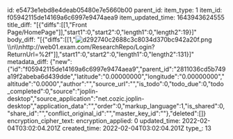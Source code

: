 id: e5473e1ebd8e4deab05480e7e5660b00
parent_id: 
item_type: 1
item_id: f05942115de14169a6c6997e9474aea9
item_updated_time: 1643943624555
title_diff: "[{\"diffs\":[[1,\"Front Page/HomePage\"]],\"start1\":0,\"start2\":0,\"length1\":0,\"length2\":19}]"
body_diff: "[{\"diffs\":[[1,\"![d292740c2688c3c8034d370bc942a20f.png](:/882f184dddfe4835a0104d9be4b9cc96)\\\n\\\nhttp://web01.exam.com/ResearchRepo/Login?ReturnUrl=%2f\"]],\"start1\":0,\"start2\":0,\"length1\":0,\"length2\":131}]"
metadata_diff: {"new":{"id":"f05942115de14169a6c6997e9474aea9","parent_id":"2811036cd5b749a19f2abeba6d439dde","latitude":"0.00000000","longitude":"0.00000000","altitude":"0.0000","author":"","source_url":"","is_todo":0,"todo_due":0,"todo_completed":0,"source":"joplin-desktop","source_application":"net.cozic.joplin-desktop","application_data":"","order":0,"markup_language":1,"is_shared":0,"share_id":"","conflict_original_id":"","master_key_id":""},"deleted":[]}
encryption_cipher_text: 
encryption_applied: 0
updated_time: 2022-02-04T03:02:04.201Z
created_time: 2022-02-04T03:02:04.201Z
type_: 13